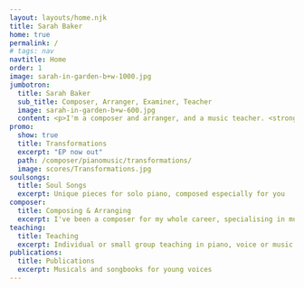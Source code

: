 ```yaml
---
layout: layouts/home.njk
title: Sarah Baker
home: true
permalink: /
# tags: nav
navtitle: Home
order: 1
image: sarah-in-garden-b+w-1000.jpg
jumbotron:
  title: Sarah Baker
  sub_title: Composer, Arranger, Examiner, Teacher
  image: sarah-in-garden-b+w-600.jpg
  content: <p>I'm a composer and arranger, and a music teacher. <strong>Bakertunes</strong> is a showcase of my work.</p><p>I'm also Composer in Residence for <a href="http://servicesforeducation.co.uk/index.php/Music-Services/music-services.html" target="_blank">Services for Education Music Services</a> </strong>and an examiner for</strong> <a href="https://gb.abrsm.org/en/home.html" target="_blank">ABRSM</a>.</p>
promo:
  show: true
  title: Transformations
  excerpt: "EP now out"
  path: /composer/pianomusic/transformations/
  image: scores/Transformations.jpg
soulsongs:
  title: Soul Songs
  excerpt: Unique pieces for solo piano, composed especially for you
composer:
  title: Composing & Arranging
  excerpt: I've been a composer for my whole career, specialising in music for schools and solo piano
teaching:
  title: Teaching
  excerpt: Individual or small group teaching in piano, voice or music theory
publications: 
  title: Publications
  excerpt: Musicals and songbooks for young voices
---
```


